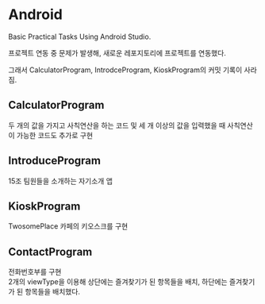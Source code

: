 # Android
Basic Practical Tasks Using Android Studio.

프로젝트 연동 중 문제가 발생해, 새로운 레포지토리에 프로젝트를 연동했다.

그래서 CalculatorProgram, IntrodceProgram, KioskProgram의 커밋 기록이 사라짐.

## CalculatorProgram
두 개의 값을 가지고 사칙연산을 하는 코드 및 세 개 이상의 값을 입력했을 때 사칙연산이 가능한 코드도 추가로 구현

## IntroduceProgram
15조 팀원들을 소개하는 자기소개 앱

## KioskProgram
TwosomePlace 카페의 키오스크를 구현

## ContactProgram
전화번호부를 구현<br/>
2개의 viewType을 이용해 상단에는 즐겨찾기가 된 항목들을 배치, 하단에는 즐겨찾기가 된 항목들을 배치했다.
